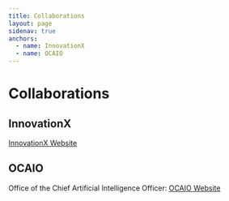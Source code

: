 ```yaml
---
title: Collaborations
layout: page
sidenav: true
anchors:
  - name: InnovationX
  - name: OCAIO
---
```


# Collaborations

## InnovationX

[InnovationX Website](https://www.hhs.gov/ash/osm/innovationx/index.html)

## OCAIO

Office of the Chief Artificial Intelligence Officer: [OCAIO Website](https://www.hhs.gov/about/agencies/asa/ocio/ai/ocaio/index.html)

<!--- {% include bios.html %} --->
